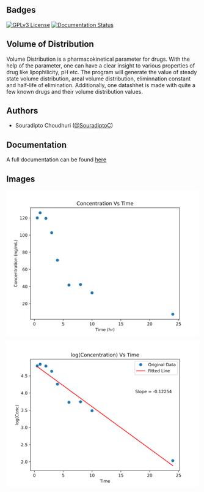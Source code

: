 
## Badges

[![GPLv3 License](https://img.shields.io/badge/License-GPL%20v3-yellow.svg)](https://opensource.org/licenses/)
[![Documentation Status](https://readthedocs.org/projects/volume-distribution/badge/?version=latest)](https://volume-distribution.readthedocs.io/en/latest/?badge=latest)
## Volume of Distribution

Volume Distribution is a pharmacokinetical parameter for drugs. With the help of the parameter, one can have a clear insight to various properties of drug like lipophilicity, pH etc. The program will generate the value of steady state volume distribution, areal volume distribution, eliminnation constant and half-life of elimination. Additionally, one datashhet is made with quite a few known drugs and their volume distribution values.


## Authors

- Souradipto Choudhuri ([@SouradiptoC](https://github.com/SouradiptoC))

  
## Documentation

A full documentation can be found [here](https://volume-distribution.readthedocs.io/en/latest/)

  
## Images

![Concentration Vs Time Curve](https://github.com/SouradiptoC/volume-distribution/blob/main/result/ConcVsTime.svg)

![logConcentration Vs Time Curve](https://github.com/SouradiptoC/volume-distribution/blob/main/result/logConcVsTime.svg)

  